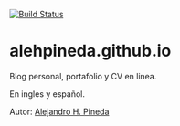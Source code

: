 [![Build Status](https://travis-ci.org/alehpineda/alehpineda.github.io.svg?branch=master)](https://travis-ci.org/alehpineda/alehpineda.github.io)

alehpineda.github.io
======================

Blog personal, portafolio y CV en linea.

En ingles y español.

Autor: [Alejandro H. Pineda](https://alehpineda.com)
